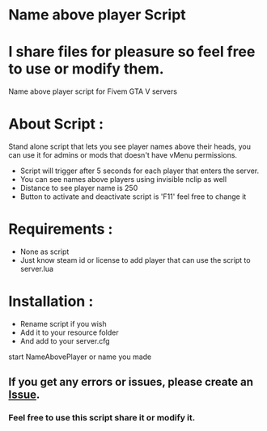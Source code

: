 
# Name above player Script

# I share files for pleasure so feel free to use or modify them.

Name above player script for Fivem GTA V servers

# About Script :

Stand alone script that lets you see player names above their heads, you can use it for admins or mods that doesn't have vMenu permissions.
* Script will trigger after 5 seconds for each player that enters the server.
* You can see names above players using invisible nclip as well
* Distance to see player name is 250
* Button to activate and deactivate script is 'F11' feel free to change it

# Requirements :

- None as script
- Just know steam id or license to add player that can use the script to server.lua

# Installation :

* Rename script if you wish
* Add it to your resource folder
* And add to your server.cfg

start NameAbovePlayer or name you made

## If you get any errors or issues, please create an [Issue](https://github.com/zharrane/NameAbovePlayer/issues/new).

### Feel free to use this script share it or modify it.
